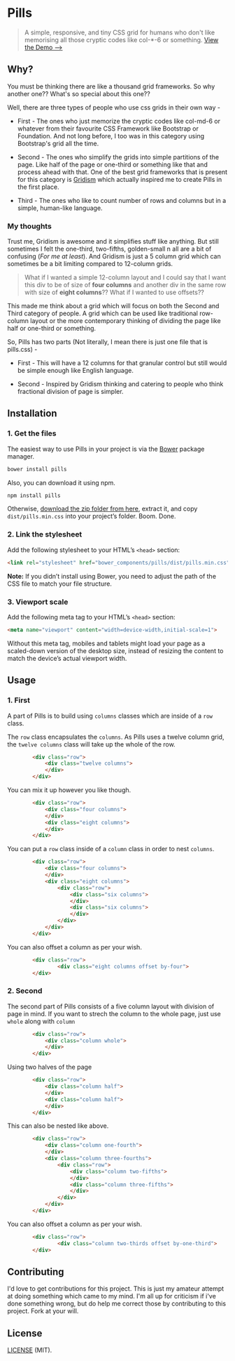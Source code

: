 # Pills

> A simple, responsive, and tiny CSS grid for humans who don't like memorising all those cryptic codes like col-*-6 or something.
> [View the Demo -->](http://arkpod.in/pills)

## Why?
You must be thinking there are like a thousand grid frameworks. So why another one?? What's so special about this one??

Well, there are three types of people who use css grids in their own way -

* First - The ones who just memorize the cryptic codes like col-md-6 or whatever from their favourite CSS Framework like Bootstrap or Foundation. And not long before, I too was in this category using Bootstrap's grid all the time.

* Second - The ones who simplify the grids into simple partitions of the page. Like half of the page or one-third or something like that and process ahead with that. One of the best grid frameworks that is present for this category is [Gridism](http://cobyism.com/gridism/) which  actually inspired me to create Pills in the first place.

* Third -  The ones who like to count number of rows and columns but in a simple, human-like language.


### My thoughts
Trust me, Gridism is awesome and it simplifies stuff like anything. But still sometimes I felt the one-third, two-fifths, golden-small n all are a bit of confusing (_For me at least_). And Gridism is just a 5 column grid which can sometimes be a bit limiting compared to 12-column grids. 

> What if I wanted a simple 12-column layout and I could say that I want this div to be of size of **four columns**  and another div in the same row with size of **eight columns**?? 
> What if I wanted to use offsets??

This made me think about a grid which will focus on both the Second and Third category of people. A grid which can be used like traditional row-column layout or the more contemporary thinking of dividing the page like half or one-third or something.

So, Pills has two parts (Not literally, I mean there is just one file that is pills.css) - 

* First - This will have a 12 columns for that granular control but still would be simple enough like English language.

* Second - Inspired by Gridism thinking and catering to people who think fractional division of page is simpler.


## Installation

### 1. Get the files

The easiest way to use Pills in your project is via the [Bower](http://twitter.github.com/bower) package manager.

```sh
bower install pills
```

Also, you can download it using npm.
```sh
npm install pills
```

Otherwise, [download the zip folder from here](https://github.com/rohitkrai03/pills), extract it, and copy `dist/pills.min.css` into your project’s folder. Boom. Done.

### 2. Link the stylesheet

Add the following stylesheet to your HTML’s `<head>` section:

```html
<link rel="stylesheet" href="bower_components/pills/dist/pills.min.css">
```

**Note:** If you didn’t install using Bower, you need to adjust the path of the CSS file to match your file structure.

### 3. Viewport scale

Add the following meta tag to your HTML’s `<head>` section:

```html
<meta name="viewport" content="width=device-width,initial-scale=1">
```

Without this meta tag, mobiles and tablets might load your page as a scaled-down version of the desktop size, instead of resizing the content to match the device’s actual viewport width.

## Usage

### 1. First 

A part of Pills is to build using `columns` classes which are inside of a `row` class.

The `row` class encapsulates the `columns`. As Pills uses a twelve column grid, the `twelve columns` class will take up the whole of the row.
```html
		<div class="row">
			<div class="twelve columns">
			</div>
		</div>
```


You can mix it up however you like though.
```html
		<div class="row">
			<div class="four columns">
			</div>
			<div class="eight columns">
			</div>
		</div>
```


You can put a `row` class inside of a `column` class in order to nest `columns`.
```html
		<div class="row">
			<div class="four columns">
			</div>
			<div class="eight columns">
				<div class="row">
					<div class="six columns">
					</div>
					<div class="six columns">
					</div>
				</div>
			</div>
		</div>
```


You can also offset a column as per your wish.
```html
		<div class="row">
				<div class="eight columns offset by-four">
		</div>
```




### 2. Second 

The second part of Pills consists of a five column layout with division of page in mind. If you want to strech the column to the whole page, just use `whole` along with `column`

```html
		<div class="row">
			<div class="column whole">
			</div>
		</div>
```


Using two halves of the page
```html
		<div class="row">
			<div class="column half">
			</div>
			<div class="column half">
			</div>
		</div>
```


This can also be nested like above.
```html
		<div class="row">
			<div class="column one-fourth">
			</div>
			<div class="column three-fourths">
				<div class="row">
					<div class="column two-fifths">
					</div>
					<div class="column three-fifths">
					</div>
				</div>
			</div>
		</div>
```


You can also offset a column as per your wish.
```html
		<div class="row">
				<div class="column two-thirds offset by-one-third">
		</div>
```



## Contributing
I'd love to get contributions for this project. This is just my amateur attempt at doing something which came to my mind. I'm all up for criticism if i've done something wrong, but do help me correct those by contributing to this project. Fork at your will. 

## License

[LICENSE](https://github.com/rohitkrai03/pills/blob/gh-pages/LICENSE) (MIT).
 

